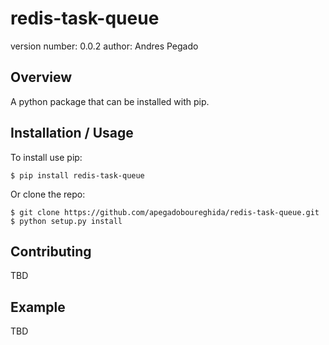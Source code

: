 redis-task-queue
===============================

version number: 0.0.2
author: Andres Pegado

Overview
--------

A python package that can be installed with pip.

Installation / Usage
--------------------

To install use pip:

    $ pip install redis-task-queue


Or clone the repo:

    $ git clone https://github.com/apegadoboureghida/redis-task-queue.git
    $ python setup.py install

Contributing
------------

TBD

Example
-------

TBD
